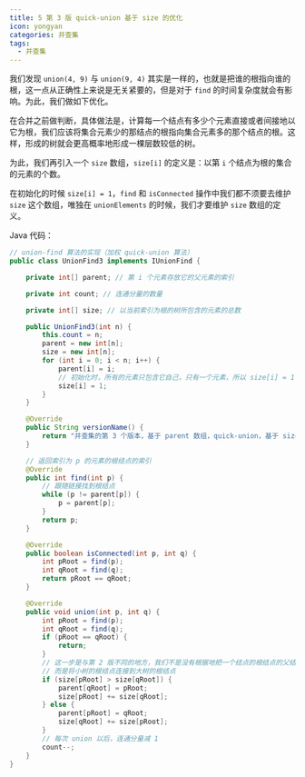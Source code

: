 ```yaml
---
title: 5 第 3 版 quick-union 基于 size 的优化
icon: yongyan
categories: 并查集
tags:
  - 并查集
---
```



我们发现 `union(4, 9)` 与 `union(9, 4)` 其实是一样的，也就是把谁的根指向谁的根，这一点从正确性上来说是无关紧要的，但是对于 `find` 的时间复杂度就会有影响。为此，我们做如下优化。

在合并之前做判断，具体做法是，计算每一个结点有多少个元素直接或者间接地以它为根，我们应该将集合元素少的那结点的根指向集合元素多的那个结点的根。这样，形成的树就会更高概率地形成一棵层数较低的树。

为此，我们再引入一个 `size` 数组，`size[i]` 的定义是：以第 `i` 个结点为根的集合的元素的个数。

在初始化的时候 `size[i] = 1`，`find` 和 `isConnected` 操作中我们都不须要去维护 `size` 这个数组，唯独在 `unionElements` 的时候，我们才要维护 `size` 数组的定义。

Java 代码：

```java
// union-find 算法的实现（加权 quick-union 算法）
public class UnionFind3 implements IUnionFind {

    private int[] parent; // 第 i 个元素存放它的父元素的索引

    private int count; // 连通分量的数量

    private int[] size; // 以当前索引为根的树所包含的元素的总数

    public UnionFind3(int n) {
        this.count = n;
        parent = new int[n];
        size = new int[n];
        for (int i = 0; i < n; i++) {
            parent[i] = i;
            // 初始化时，所有的元素只包含它自己，只有一个元素，所以 size[i] = 1
            size[i] = 1;
        }
    }

    @Override
    public String versionName() {
        return "并查集的第 3 个版本，基于 parent 数组，quick-union，基于 size";
    }

    // 返回索引为 p 的元素的根结点的索引
    @Override
    public int find(int p) {
        // 跟随链接找到根结点
        while (p != parent[p]) {
            p = parent[p];
        }
        return p;
    }

    @Override
    public boolean isConnected(int p, int q) {
        int pRoot = find(p);
        int qRoot = find(q);
        return pRoot == qRoot;
    }

    @Override
    public void union(int p, int q) {
        int pRoot = find(p);
        int qRoot = find(q);
        if (pRoot == qRoot) {
            return;
        }
        // 这一步是与第 2 版不同的地方，我们不是没有根据地把一个结点的根结点的父结点指向另一个结点的根结点
        // 而是将小树的根结点连接到大树的根结点
        if (size[pRoot] > size[qRoot]) {
            parent[qRoot] = pRoot;
            size[pRoot] += size[qRoot];
        } else {
            parent[pRoot] = qRoot;
            size[qRoot] += size[pRoot];
        }
        // 每次 union 以后，连通分量减 1
        count--;
    }
}
```

